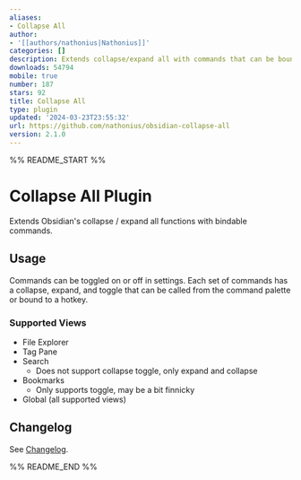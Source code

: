 ```yaml
---
aliases:
- Collapse All
author:
- '[[authors/nathonius|Nathonius]]'
categories: []
description: Extends collapse/expand all with commands that can be bound to hotkeys.
downloads: 54794
mobile: true
number: 187
stars: 92
title: Collapse All
type: plugin
updated: '2024-03-23T23:55:32'
url: https://github.com/nathonius/obsidian-collapse-all
version: 2.1.0
---
```


%% README_START %%

# Collapse All Plugin

Extends Obsidian's collapse / expand all functions with bindable commands.

## Usage

Commands can be toggled on or off in settings. Each set of commands has a collapse, expand, and toggle that can be called from the command palette or bound to a hotkey.

### Supported Views

- File Explorer
- Tag Pane
- Search
  - Does not support collapse toggle, only expand and collapse
- Bookmarks
  - Only supports toggle, may be a bit finnicky
- Global (all supported views)

## Changelog

See [Changelog](CHANGELOG.md).


%% README_END %%